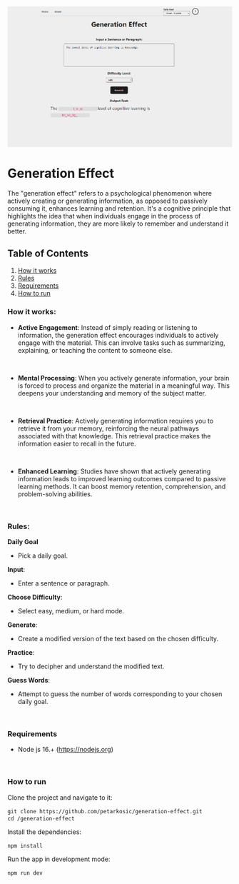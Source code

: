 ![Home Page](./src/assets/homepage.png 'Home Page')

# Generation Effect

The "generation effect" refers to a psychological phenomenon where actively creating or generating information, as opposed to passively consuming it, enhances learning and retention. It's a cognitive principle that highlights the idea that when individuals engage in the process of generating information, they are more likely to remember and understand it better.

## Table of Contents

1. [How it works](#how-it-works)
2. [Rules](#rules)
3. [Requirements](#requirements)
4. [How to run](#how-to-run)

### How it works:

- **Active Engagement**:
  Instead of simply reading or listening to information, the generation effect encourages individuals to actively engage with the material. This can involve tasks such as summarizing, explaining, or teaching the content to someone else.

  <br/>

- **Mental Processing**:
  When you actively generate information, your brain is forced to process and organize the material in a meaningful way. This deepens your understanding and memory of the subject matter.

  <br/>

- **Retrieval Practice**:
  Actively generating information requires you to retrieve it from your memory, reinforcing the neural pathways associated with that knowledge. This retrieval practice makes the information easier to recall in the future.

  <br/>

- **Enhanced Learning**:
  Studies have shown that actively generating information leads to improved learning outcomes compared to passive learning methods. It can boost memory retention, comprehension, and problem-solving abilities.

  <br/>

### Rules:

**Daily Goal**

- Pick a daily goal.

**Input**:

- Enter a sentence or paragraph.

**Choose Difficulty**:

- Select easy, medium, or hard mode.

**Generate**:

- Create a modified version of the text based on the chosen difficulty.

**Practice**:

- Try to decipher and understand the modified text.

**Guess Words**:

- Attempt to guess the number of words corresponding to your chosen daily goal.

<br />

### Requirements

- Node js 16.+ (https://nodejs.org)

<br />

### How to run

Clone the project and navigate to it:

```
git clone https://github.com/petarkosic/generation-effect.git
cd /generation-effect
```

Install the dependencies:

```
npm install
```

Run the app in development mode:

```
npm run dev
```
